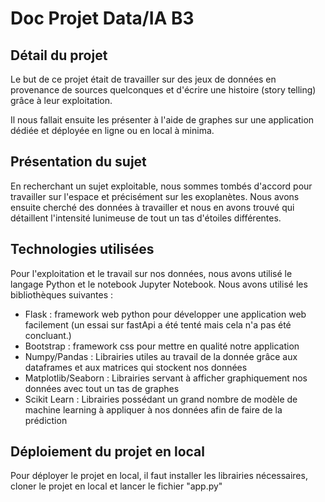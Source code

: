 # Doc Projet Data/IA B3

## Détail du projet

Le but de ce projet était de travailler sur des jeux de données en provenance de sources quelconques et d'écrire une histoire (story telling) grâce à leur exploitation. 

Il nous fallait ensuite les présenter à l'aide de graphes sur une application dédiée et déployée en ligne ou en local à minima.

## Présentation du sujet

En recherchant un sujet exploitable, nous sommes tombés d'accord pour travailler sur l'espace et précisément sur les exoplanètes. Nous avons ensuite cherché des données à travailler et nous en avons trouvé qui détaillent l'intensité lunimeuse de tout un tas d'étoiles différentes.

## Technologies utilisées

Pour l'exploitation et le travail sur nos données, nous avons utilisé le langage Python et le notebook Jupyter Notebook. Nous avons utilisé les bibliothèques suivantes : 

- Flask : framework web python pour développer une application web facilement (un essai sur fastApi a été tenté mais cela n'a pas été concluant.)
- Bootstrap : framework css pour mettre en qualité notre application
- Numpy/Pandas : Librairies utiles au travail de la donnée grâce aux dataframes et aux matrices qui stockent nos données
- Matplotlib/Seaborn : Librairies servant à afficher graphiquement nos données avec tout un tas de graphes
- Scikit Learn : Librairies possédant un grand nombre de modèle de machine learning à appliquer à nos données afin de faire de la prédiction

## Déploiement du projet en local

Pour déployer le projet en local, il faut installer les librairies nécessaires, cloner le projet en local et lancer le fichier "app.py"

